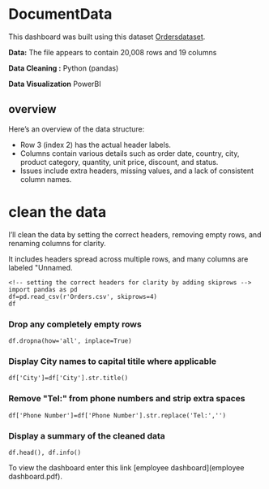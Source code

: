 # DocumentData

This dashboard was built using this dataset [Ordersdataset](Orders.csv).

**Data:**
The file appears to contain 20,008 rows and 19 columns

**Data Cleaning :**
Python (pandas)

**Data Visualization**
PowerBI

## overview
Here’s an overview of the data structure:
- Row 3 (index 2) has the actual header labels.
- Columns contain various details such as order date, country, city, product category, quantity, unit price, discount, and status.
- Issues include extra headers, missing values, and a lack of consistent column names.

# clean the data
 I’ll clean the data by setting the correct headers, removing empty rows, and renaming columns for clarity.

 It includes headers spread across multiple rows, and many columns are labeled "Unnamed.

```
<!-- setting the correct headers for clarity by adding skiprows -->
import pandas as pd
df=pd.read_csv(r'Orders.csv', skiprows=4)
df
```

### Drop any completely empty rows

```
df.dropna(how='all', inplace=True)

```


### Display City names to capital titile where applicable
```
df['City']=df['City'].str.title()
```

### Remove "Tel:" from phone numbers and strip extra spaces
```
df['Phone Number']=df['Phone Number'].str.replace('Tel:','')
```
### Display a summary of the cleaned data
```
df.head(), df.info()

```
To view the dashboard enter this link  [employee dashboard](employee dashboard.pdf).

